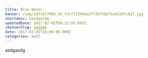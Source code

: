 ```yaml
---
title: Blue Water
banner: /img/1471617088_20_f3cf72204da2ff3b7582f1a43297c81f.jpg
shortdesc: Gasdgasdg
updatedDate: 2017-02-02T09:12:03.605Z
cmsUserSlug: gggggg
date: 2017-02-01T16:00:00.000Z
categories: null
---
```


asdgasdg